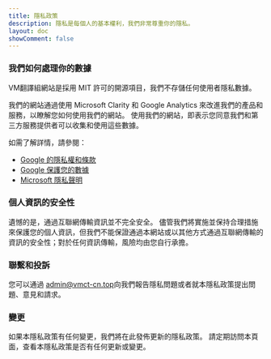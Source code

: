 ```yaml
---
title: 隱私政策
description: 隱私是每個人的基本權利，我們非常尊重你的隱私。
layout: doc
showComment: false
---
```


### 我們如何處理你的數據

VM翻譯組網站是採用 MIT 許可的開源項目，我們不存儲任何使用者隱私數據。

我們的網站通過使用 Microsoft Clarity 和 Google Analytics 來改進我們的產品和服務，以瞭解您如何使用我們的網站。 使用我們的網站，即表示您同意我們和第三方服務提供者可以收集和使用這些數據。

如需了解詳情，請參閱：

- [Google 的隱私權和條款](https://www.google.com/policies/privacy/partners/)
- [Google 保護您的數據](https://support.google.com/analytics/answer/6004245)
- [Microsoft 隱私聲明](https://privacy.microsoft.com/privacystatement)

### 個人資訊的安全性

遺憾的是，通過互聯網傳輸資訊並不完全安全。 儘管我們將實施並保持合理措施來保護您的個人資訊，但我們不能保證通過本網站或以其他方式通過互聯網傳輸的資訊的安全性；對於任何資訊傳輸，風險均由您自行承擔。

### 聯繫和投訴

您可以通過 [admin@vmct-cn.top](mailto:admin@vmct-cn.top)向我們報告隱私問題或者就本隱私政策提出問題、意見和請求。

### 變更

如果本隱私政策有任何變更，我們將在此發佈更新的隱私政策。 請定期訪問本頁面，查看本隱私政策是否有任何更新或變更。
